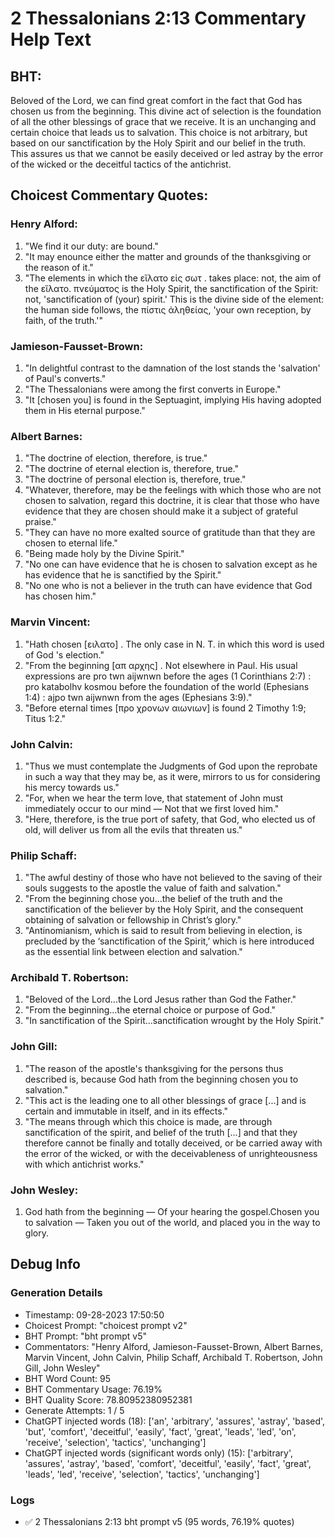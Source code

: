 # 2 Thessalonians 2:13 Commentary Help Text

## BHT:
Beloved of the Lord, we can find great comfort in the fact that God has chosen us from the beginning. This divine act of selection is the foundation of all the other blessings of grace that we receive. It is an unchanging and certain choice that leads us to salvation. This choice is not arbitrary, but based on our sanctification by the Holy Spirit and our belief in the truth. This assures us that we cannot be easily deceived or led astray by the error of the wicked or the deceitful tactics of the antichrist.

## Choicest Commentary Quotes:
### Henry Alford:
1. "We find it our duty: are bound."
2. "It may enounce either the matter and grounds of the thanksgiving or the reason of it."
3. "The elements in which the εἵλατο εἰς σωτ . takes place: not, the aim of the εἵλατο. πνεύματος is the Holy Spirit, the sanctification of the Spirit: not, 'sanctification of (your) spirit.' This is the divine side of the element: the human side follows, the πίστις ἀληθείας, 'your own reception, by faith, of the truth.'"

### Jamieson-Fausset-Brown:
1. "In delightful contrast to the damnation of the lost stands the 'salvation' of Paul's converts."
2. "The Thessalonians were among the first converts in Europe."
3. "It [chosen you] is found in the Septuagint, implying His having adopted them in His eternal purpose."

### Albert Barnes:
1. "The doctrine of election, therefore, is true."
2. "The doctrine of eternal election is, therefore, true."
3. "The doctrine of personal election is, therefore, true."
4. "Whatever, therefore, may be the feelings with which those who are not chosen to salvation, regard this doctrine, it is clear that those who have evidence that they are chosen should make it a subject of grateful praise."
5. "They can have no more exalted source of gratitude than that they are chosen to eternal life."
6. "Being made holy by the Divine Spirit."
7. "No one can have evidence that he is chosen to salvation except as he has evidence that he is sanctified by the Spirit."
8. "No one who is not a believer in the truth can have evidence that God has chosen him."

### Marvin Vincent:
1. "Hath chosen [ειλατο] . The only case in N. T. in which this word is used of God 's election."
2. "From the beginning [απ αρχης] . Not elsewhere in Paul. His usual expressions are pro twn aijwnwn before the ages (1 Corinthians 2:7) : pro katabolhv kosmou before the foundation of the world (Ephesians 1:4) : ajpo twn aijwnwn from the ages (Ephesians 3:9)."
3. "Before eternal times [προ χρονων αιωνιων] is found 2 Timothy 1:9; Titus 1:2."

### John Calvin:
1. "Thus we must contemplate the Judgments of God upon the reprobate in such a way that they may be, as it were, mirrors to us for considering his mercy towards us." 
2. "For, when we hear the term love, that statement of John must immediately occur to our mind — Not that we first loved him." 
3. "Here, therefore, is the true port of safety, that God, who elected us of old, will deliver us from all the evils that threaten us."

### Philip Schaff:
1. "The awful destiny of those who have not believed to the saving of their souls suggests to the apostle the value of faith and salvation." 
2. "From the beginning chose you...the belief of the truth and the sanctification of the believer by the Holy Spirit, and the consequent obtaining of salvation or fellowship in Christ’s glory."
3. "Antinomianism, which is said to result from believing in election, is precluded by the ‘sanctification of the Spirit,’ which is here introduced as the essential link between election and salvation."

### Archibald T. Robertson:
1. "Beloved of the Lord...the Lord Jesus rather than God the Father." 
2. "From the beginning...the eternal choice or purpose of God." 
3. "In sanctification of the Spirit...sanctification wrought by the Holy Spirit."

### John Gill:
1. "The reason of the apostle's thanksgiving for the persons thus described is, because God hath from the beginning chosen you to salvation."
2. "This act is the leading one to all other blessings of grace [...] and is certain and immutable in itself, and in its effects."
3. "The means through which this choice is made, are through sanctification of the spirit, and belief of the truth [...] and that they therefore cannot be finally and totally deceived, or be carried away with the error of the wicked, or with the deceivableness of unrighteousness with which antichrist works."

### John Wesley:
1. God hath from the beginning — Of your hearing the gospel.Chosen you to salvation — Taken you out of the world, and placed you in the way to glory.


## Debug Info
### Generation Details
- Timestamp: 09-28-2023 17:50:50
- Choicest Prompt: "choicest prompt v2"
- BHT Prompt: "bht prompt v5"
- Commentators: "Henry Alford, Jamieson-Fausset-Brown, Albert Barnes, Marvin Vincent, John Calvin, Philip Schaff, Archibald T. Robertson, John Gill, John Wesley"
- BHT Word Count: 95
- BHT Commentary Usage: 76.19%
- BHT Quality Score: 78.80952380952381
- Generate Attempts: 1 / 5
- ChatGPT injected words (18):
	['an', 'arbitrary', 'assures', 'astray', 'based', 'but', 'comfort', 'deceitful', 'easily', 'fact', 'great', 'leads', 'led', 'on', 'receive', 'selection', 'tactics', 'unchanging']
- ChatGPT injected words (significant words only) (15):
	['arbitrary', 'assures', 'astray', 'based', 'comfort', 'deceitful', 'easily', 'fact', 'great', 'leads', 'led', 'receive', 'selection', 'tactics', 'unchanging']

### Logs
- ✅ 2 Thessalonians 2:13 bht prompt v5 (95 words, 76.19% quotes)
